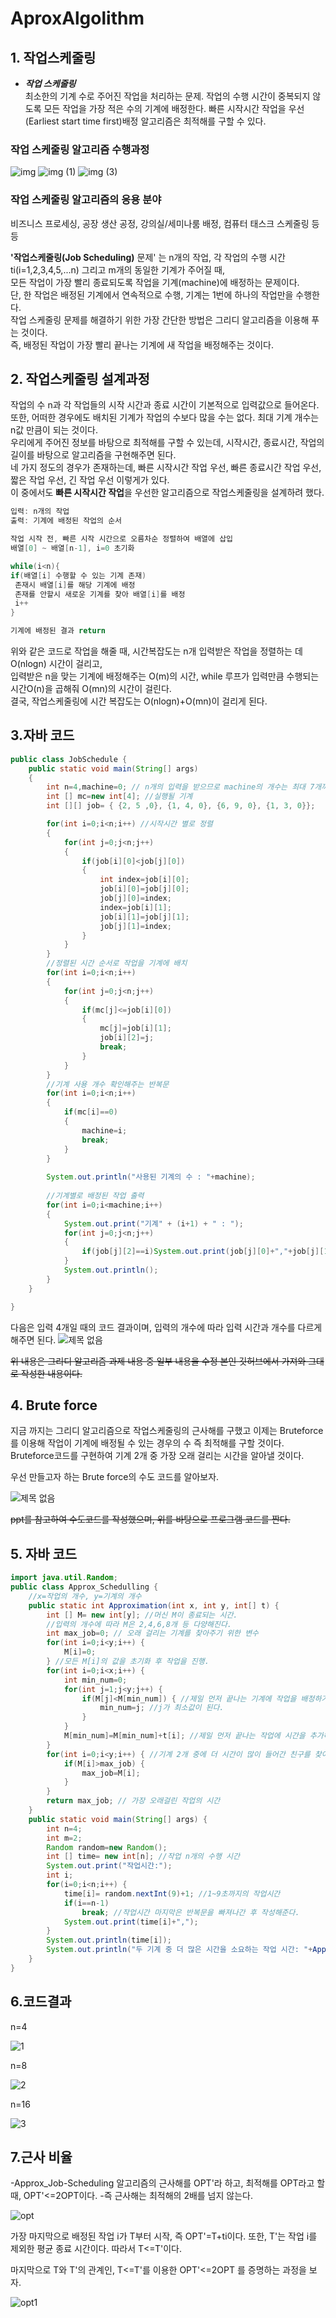 # AproxAlgolithm
## 1. 작업스케줄링
* *__작업 스케줄링__*</br>
최소한의 기계 수로 주어진 작업을 처리하는 문제. 작업의 수행 시간이 중복되지 않도록 모든 작업을 가장 적은 수의 기계에 배정한다. 빠른 시작시간 작업을 우선(Earliest start time first)배정 알고리즘은 최적해를 구할 수 있다.
### 작업 스케줄링 알고리즘 수행과정
![img](https://user-images.githubusercontent.com/80511265/114723064-4f2cc280-9d75-11eb-9ff8-474ac1e6f4e1.png)
![img (1)](https://user-images.githubusercontent.com/80511265/114723092-55bb3a00-9d75-11eb-9802-26291aacd270.png)
![img (3)](https://user-images.githubusercontent.com/80511265/114723118-5ce24800-9d75-11eb-97de-6ca70279351f.png)

### 작업 스케줄링 알고리즘의 응용 분야
비즈니스 프로세싱, 공장 생산 공정, 강의실/세미나룸 배정, 컴퓨터 태스크 스케줄링 등등

**'작업스케줄링(Job Scheduling)** 문제' 는 n개의 작업, 각 작업의 수행 시간 ti(i=1,2,3,4,5,...n) 그리고 m개의 동일한 기계가 주어질 때,</br>
모든 작업이 가장 빨리 종료되도록 작업을 기계(machine)에 배정하는 문제이다.</br>
단, 한 작업은 배정된 기계에서 연속적으로 수행, 기계는 1번에 하나의 작업만을 수행한다.</br> 
작업 스케줄링 문제를 해결하기 위한 가장 간단한 방법은 그리디 알고리즘을 이용해 푸는 것이다.</br>
즉, 배정된 작업이 가장 빨리 끝나는 기계에 새 작업을 배정해주는 것이다. 


## 2. 작업스케줄링 설계과정
작업의 수 n과 각 작업들의 시작 시간과 종료 시간이 기본적으로 입력값으로 들어온다.</br>
또한, 어떠한 경우에도 배치된 기계가 작업의 수보다 많을 수는 없다. 최대 기계 개수는 n값 만큼이 되는 것이다.</br>
우리에게 주어진 정보를 바탕으로 최적해를 구할 수 있는데, 시작시간, 종료시간, 작업의 길이를 바탕으로 알고리즘을 구현해주면 된다.</br>
네 가지 정도의 경우가 존재하는데, 빠른 시작시간 작업 우선, 빠른 종료시간 작업 우선, 짧은 작업 우선, 긴 작업 우선 이렇게가 있다.</br>
이 중에서도 **빠른 시작시간 작업**을 우선한 알고리즘으로 작업스케줄링을 설계하려 했다. 

```java
입력: n개의 작업
출력: 기계에 배정된 작업의 순서

작업 시작 전, 빠른 시작 시간으로 오름차순 정렬하여 배열에 삽입
배열[0] ~ 배열[n-1], i=0 초기화

while(i<n){
if(배열[i] 수행할 수 있는 기계 존재)
 존재시 배열[i]를 해당 기계에 배정
 존재를 안할시 새로운 기계를 찾아 배열[i]를 배정
 i++
}

기계에 배정된 결과 return
```
위와 같은 코드로 작업을 해줄 때, 시간복잡도는 n개 입력받은 작업을 정렬하는 데 O(nlogn) 시간이 걸리고,</br>
입력받은 n을 맞는 기계에 배정해주는 O(m)의 시간, while 루프가 입력만큼 수행되는 시간O(n)을 곱해줘 O(mn)의 시간이 걸린다.</br>
결국, 작업스케줄링에 시간 복잡도는 O(nlogn)+O(mn)이 걸리게 된다.
## 3.자바 코드
```java
public class JobSchedule {
	public static void main(String[] args)
    {
        int n=4,machine=0; // n개의 입력을 받으므로 machine의 개수는 최대 7개까지 가능하다.
        int [] mc=new int[4]; //실행될 기계
        int [][] job= { {2, 5 ,0}, {1, 4, 0}, {6, 9, 0}, {1, 3, 0}};

        for(int i=0;i<n;i++) //시작시간 별로 정렬
        {
            for(int j=0;j<n;j++)
            {
                if(job[i][0]<job[j][0])
                {
                    int index=job[i][0];
                    job[i][0]=job[j][0];
                    job[j][0]=index;
                    index=job[i][1];
                    job[i][1]=job[j][1];
                    job[j][1]=index;
                }
            }
        }
        //정렬된 시간 순서로 작업을 기계에 배치
        for(int i=0;i<n;i++)
        {
            for(int j=0;j<n;j++)
            {
                if(mc[j]<=job[i][0])
                {
                    mc[j]=job[i][1];
                    job[i][2]=j;
                    break;
                }
            }
        }
        //기계 사용 개수 확인해주는 반복문
        for(int i=0;i<n;i++)
        {
            if(mc[i]==0)
            {
                machine=i;
                break;
            }
        }
        
        System.out.println("사용된 기계의 수 : "+machine);
        
        //기계별로 배정된 작업 출력
        for(int i=0;i<machine;i++)
        {
            System.out.print("기계" + (i+1) + " : ");
            for(int j=0;j<n;j++)
            {
                if(job[j][2]==i)System.out.print(job[j][0]+","+job[j][1]+" ");
            }
            System.out.println();
        }
    }

}

```
다음은 입력 4개일 때의 코드 결과이며, 입력의 개수에 따라 입력 시간과 개수를 다르게 해주면 된다.
![제목 없음](https://user-images.githubusercontent.com/80510945/118795749-e2f23100-b8d5-11eb-9ae1-cf5b38241b32.jpg)

~~위 내용은 그리디 알고리즘 과제 내용 중 일부 내용을 수정 본인 깃허브에서 가져와 그대로 작성한 내용이다.~~

## 4. Brute force
지금 까지는 그리디 알고리즘으로 작업스케줄링의 근사해를 구했고 이제는 Bruteforce를 이용해 작업이 기계에 배정될 수 있는 경우의 수 즉 최적해를 구할 것이다. 
Bruteforce코드를 구현하여 기계 2개 중 가장 오래 걸리는 시간을 알아낼 것이다.

우선 만들고자 하는 Brute force의 수도 코드를 알아보자.

![제목 없음](https://user-images.githubusercontent.com/80510945/118797377-7c6e1280-b8d7-11eb-8367-1df56792e59c.jpg)

~~ppt를 참고하여 수도코드를 작성했으며, 위를 바탕으로 프로그램 코드를 짠다.~~
## 5. 자바 코드
```java
import java.util.Random;
public class Approx_Schedulling {
	//x=작업의 개수, y=기계의 개수
	public static int Approximation(int x, int y, int[] t) {
		int [] M= new int[y]; //머신 M이 종료되는 시간.
		//입력의 개수에 따라 M은 2,4,6,8개 등 다양해진다.
		int max_job=0; // 오래 걸리는 기계를 찾아주기 위한 변수
		for(int i=0;i<y;i++) {
			M[i]=0;
		} //모든 M[i]의 값을 초기화 후 작업을 진행.
		for(int i=0;i<x;i++) {
			int min_num=0;
			for(int j=1;j<y;j++) {
				if(M[j]<M[min_num]) { //제일 먼저 끝나는 기계에 작업을 배정하기 위해
					min_num=j; //j가 최소값이 된다.
				}
			}
			M[min_num]=M[min_num]+t[i]; //제일 먼저 끝나는 작업에 시간을 추가해준다.
		}
		for(int i=0;i<y;i++) { //기계 2개 중에 더 시간이 많이 들어간 친구를 찾아주는 역할
			if(M[i]>max_job) {
				max_job=M[i];
			}
		}
		return max_job; // 가장 오래걸린 작업의 시간
	}
	public static void main(String[] args) {
		int n=4;
		int m=2;
		Random random=new Random();
		int [] time= new int[n]; //작업 n개의 수행 시간 
		System.out.print("작업시간:");
		int i;
		for(i=0;i<n;i++) {
			time[i]= random.nextInt(9)+1; //1~9초까지의 작업시간
			if(i==n-1)
				break; //작업시간 마지막은 반복문을 빠져나간 후 작성해준다.
			System.out.print(time[i]+",");
		}
		System.out.println(time[i]);
		System.out.println("두 기계 중 더 많은 시간을 소요하는 작업 시간: "+Approximation(n,m,time));
	}
}
```
## 6.코드결과
n=4

![1](https://user-images.githubusercontent.com/80510945/118803554-762f6480-b8de-11eb-9e20-cb6f7811e830.jpg)

n=8

![2](https://user-images.githubusercontent.com/80510945/118803624-919a6f80-b8de-11eb-97ac-741b74f74a6a.jpg)

n=16

![3](https://user-images.githubusercontent.com/80510945/118803642-995a1400-b8de-11eb-89ec-887cb57097f2.jpg)

## 7.근사 비율
-Approx_Job-Scheduling 알고리즘의 근사해를 OPT'라 하고, 최적해를 OPT라고 할 때, OPT'<=2OPT이다.
 -즉 근사해는 최적해의 2배를 넘지 않는다.

![opt](https://user-images.githubusercontent.com/80510945/118804304-809e2e00-b8df-11eb-8d1d-717324d3b29b.jpg)

가장 마지막으로 배정된 작업 i가 T부터 시작, 즉 OPT'=T+ti이다. 또한, T'는 작업 i를 제외한 평균 종료 시간이다. 따라서 T<=T'이다.

마지막으로 T와 T'의 관계인, T<=T'를 이용한 OPT'<=2OPT 를 증명하는 과정을 보자.

![opt1](https://user-images.githubusercontent.com/80510945/118807825-bc3af700-b8e3-11eb-814c-fb66d0ff89f6.jpg)





